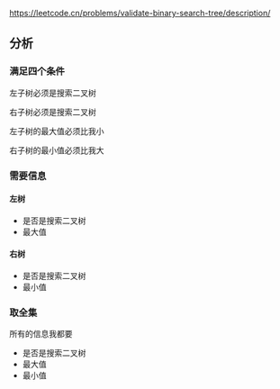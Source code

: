 https://leetcode.cn/problems/validate-binary-search-tree/description/

## 分析
### 满足四个条件

左子树必须是搜索二叉树


右子树必须是搜索二叉树


左子树的最大值必须比我小


右子树的最小值必须比我大


### 需要信息

#### 左树
- 是否是搜索二叉树
- 最大值

#### 右树
- 是否是搜索二叉树
- 最小值

### 取全集

所有的信息我都要
- 是否是搜索二叉树
- 最大值
- 最小值

